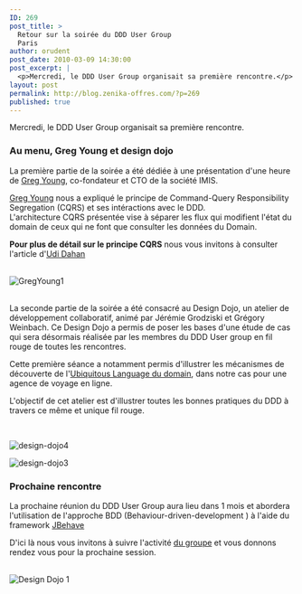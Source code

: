 ```yaml
---
ID: 269
post_title: >
  Retour sur la soirée du DDD User Group
  Paris
author: orudent
post_date: 2010-03-09 14:30:00
post_excerpt: |
  <p>Mercredi, le DDD User Group organisait sa première rencontre.</p> <h3>Au menu, Greg Young et design dojo</h3> <p>La première partie de la soirée a été dédiée à une présentation d'une heure de <a href="http://codebetter.com/blogs/gregyoung/">Greg Young</a>, co-fondateur et CTO de la société IMIS.</p>
layout: post
permalink: http://blog.zenika-offres.com/?p=269
published: true
---
```

<p>Mercredi, le DDD User Group organisait sa première rencontre.</p> <h3>Au menu, Greg Young et design dojo</h3> <p>La première partie de la soirée a été dédiée à une présentation d'une heure de <a href="http://codebetter.com/blogs/gregyoung/">Greg Young</a>, co-fondateur et CTO de la société IMIS.</p>
<!--more-->
<p><a href="http://codebetter.com/blogs/gregyoung/">Greg Young</a> nous a expliqué le principe de Command-Query Responsibility Segregation (CQRS) et ses intéractions avec le DDD. <br />
L'architecture CQRS présentée vise à séparer les flux qui modifient l'état du domain de ceux qui ne font que consulter les données du Domain. <br /></p> <p><strong>Pour plus de détail sur le principe CQRS</strong> nous vous invitons à consulter l'article d'<a href="http://www.udidahan.com/2009/12/09/clarified-cqrs/">Udi Dahan</a></p> <p><br /><img src="/wp-content/uploads/2015/07/.GregYoung_1_s.jpg" alt="GregYoung1" style="display:block; margin:0 auto;" title="GregYoung1" /> <br /></p> <p>La seconde partie de la soirée a été consacré au Design Dojo, un atelier de développement collaboratif, animé par Jérémie Grodziski et Grégory Weinbach. Ce Design Dojo a permis de poser les bases d'une étude de cas qui sera désormais réalisée par les membres du DDD User group en fil rouge de toutes les rencontres.</p> <p>Cette première séance a notamment permis d'illustrer les mécanismes de découverte de l'<a href="http://domaindrivendesign.org/node/132">Ubiquitous Language du domain</a>, dans notre cas pour une agence de voyage en ligne.</p> <p>L'objectif de cet atelier est d'illustrer toutes les bonnes pratiques du DDD à travers ce même et unique fil rouge.</p> <p><br /></p> <p><img src="/wp-content/uploads/2015/07/.IMG_0441_1__s.jpg" alt="design-dojo4" style="display:block; margin:0 auto;" title="design-dojo4" /></p> <p><img src="/wp-content/uploads/2015/07/.IMG_0420_1__s.jpg" alt="design-dojo3" style="display:block; margin:0 auto;" title="design-dojo3" /></p> <h3>Prochaine rencontre</h3> <p>La prochaine réunion du DDD User Group aura lieu dans 1 mois et abordera l'utilisation de l'approche BDD (Behaviour-driven-development ) à l'aide du framework <a href="http://jbehave.org/">JBehave</a> <br /></p> <p>D'ici là nous vous invitons à suivre l'activité <a href="http://groups.google.fr/group/dddugparis">du groupe</a> et vous donnons rendez vous pour la prochaine session.<br /><br /></p> <p><img src="/wp-content/uploads/2015/07/design_dojo1.jpg" alt="Design Dojo 1" style="float:left; margin: 0 1em 1em 0;" title="Design Dojo 1" /> <br /><br /></p>
